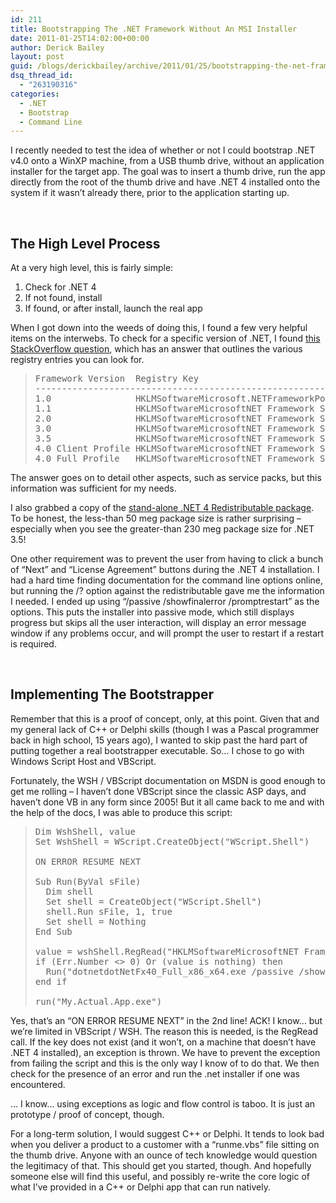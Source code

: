 ```yaml
---
id: 211
title: Bootstrapping The .NET Framework Without An MSI Installer
date: 2011-01-25T14:02:00+00:00
author: Derick Bailey
layout: post
guid: /blogs/derickbailey/archive/2011/01/25/bootstrapping-the-net-framework-without-an-msi-installer.aspx
dsq_thread_id:
  - "263190316"
categories:
  - .NET
  - Bootstrap
  - Command Line
---
```

I recently needed to test the idea of whether or not I could bootstrap .NET v4.0 onto a WinXP machine, from a USB thumb drive, without an application installer for the target app. The goal was to insert a thumb drive, run the app directly from the root of the thumb drive and have .NET 4 installed onto the system if it wasn&#8217;t already there, prior to the application starting up.

&nbsp;

## The High Level Process

At a very high level, this is fairly simple:

  1. Check for .NET 4
  2. If not found, install
  3. If found, or after install, launch the real app 

When I got down into the weeds of doing this, I found a few very helpful items on the interwebs. To check for a specific version of .NET, I found [this StackOverflow question](http://stackoverflow.com/questions/199080/how-to-detect-what-net-framework-versions-and-service-packs-are-installed), which has an answer that outlines the various registry entries you can look for.

> <pre>Framework Version  Registry Key<br />------------------------------------------------------------------------------------------<br />1.0                HKLMSoftwareMicrosoft.NETFrameworkPolicyv1.03705 <br />1.1                HKLMSoftwareMicrosoftNET Framework SetupNDPv1.1.4322Install <br />2.0                HKLMSoftwareMicrosoftNET Framework SetupNDPv2.0.50727Install <br />3.0                HKLMSoftwareMicrosoftNET Framework SetupNDPv3.0SetupInstallSuccess <br />3.5                HKLMSoftwareMicrosoftNET Framework SetupNDPv3.5Install <br />4.0 Client Profile HKLMSoftwareMicrosoftNET Framework SetupNDPv4ClientInstall<br />4.0 Full Profile   HKLMSoftwareMicrosoftNET Framework SetupNDPv4FullInstall<br /></pre>

The answer goes on to detail other aspects, such as service packs, but this information was sufficient for my needs.

I also grabbed a copy of the [stand-alone .NET 4 Redistributable package](http://www.microsoft.com/downloads/en/details.aspx?FamilyID=0a391abd-25c1-4fc0-919f-b21f31ab88b7&displaylang=en). To be honest, the less-than 50 meg package size is rather surprising &#8211; especially when you see the greater-than 230 meg package size for .NET 3.5!

One other requirement was to prevent the user from having to click a bunch of &#8220;Next&#8221; and &#8220;License Agreement&#8221; buttons during the .NET 4 installation. I had a hard time finding documentation for the command line options online, but running the /? option against the redistributable gave me the information I needed. I ended up using &#8220;/passive /showfinalerror /promptrestart&#8221; as the options. This puts the installer into passive mode, which still displays progress but skips all the user interaction, will display an error message window if any problems occur, and will prompt the user to restart if a restart is required.

&nbsp;

## Implementing The Bootstrapper

Remember that this is a proof of concept, only, at this point. Given that and my general lack of C++ or Delphi skills (though I was a Pascal programmer back in high school, 15 years ago), I wanted to skip past the hard part of putting together a real bootstrapper executable. So&#8230; I chose to go with Windows Script Host and VBScript.

Fortunately, the WSH / VBScript documentation on MSDN is good enough to get me rolling &#8211; I haven&#8217;t done VBScript since the classic ASP days, and haven&#8217;t done VB in any form since 2005! But it all came back to me and with the help of the docs, I was able to produce this script:

> <pre>Dim WshShell, value<br />Set WshShell = WScript.CreateObject("WScript.Shell")<br /><br />ON ERROR RESUME NEXT<br /><br />Sub Run(ByVal sFile)&nbsp;&nbsp;<br />  Dim shell&nbsp;&nbsp;<br />  Set shell = CreateObject("WScript.Shell")<br />&nbsp;&nbsp;shell.Run sFile, 1, true<br />&nbsp;&nbsp;Set shell = Nothing<br />End Sub<br /><br />value = wshShell.RegRead("HKLMSoftwareMicrosoftNET Framework SetupNDPv4Install")<br />if (Err.Number &lt;&gt; 0) Or (value is nothing) then<br />&nbsp;&nbsp;Run("dotnetdotNetFx40_Full_x86_x64.exe /passive /showfinalerror /promptrestart")<br />end if<br /><br />run("My.Actual.App.exe")</pre>

Yes, that&#8217;s an &#8220;ON ERROR RESUME NEXT&#8221; in the 2nd line! ACK! I know&#8230; but we&#8217;re limited in VBScript / WSH. The reason this is needed, is the RegRead call. If the key does not exist (and it won&#8217;t, on a machine that doesn&#8217;t have .NET 4 installed), an exception is thrown. We have to prevent the exception from failing the script and this is the only way I know of to do that. We then check for the presence of an error and run the .net installer if one was encountered.

&#8230; I know&#8230; using exceptions as logic and flow control is taboo. It is just an prototype / proof of concept, though.

For a long-term solution, I would suggest C++ or Delphi. It tends to look bad when you deliver a product to a customer with a &#8220;runme.vbs&#8221; file sitting on the thumb drive. Anyone with an ounce of tech knowledge would question the legitimacy of that. This should get you started, though. And hopefully someone else will find this useful, and possibly re-write the core logic of what I&#8217;ve provided in a C++ or Delphi app that can run natively.